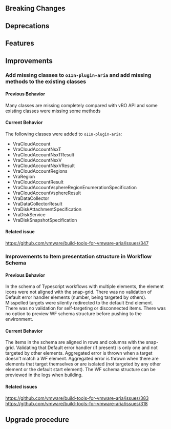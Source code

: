 [//]: # (VERSION_PLACEHOLDER DO NOT DELETE)
[//]: # (Used when working on a new release. Placed together with the Version.md)
[//]: # (Nothing here is optional. If a step must not be performed, it must be said so)
[//]: # (Do not fill the version, it will be done automatically)
[//]: # (Quick Intro to what is the focus of this release)

## Breaking Changes

[//]: # (### *Breaking Change*)
[//]: # (Describe the breaking change AND explain how to resolve it)
[//]: # (You can utilize internal links /e.g. link to the upgrade procedure, link to the improvement|deprecation that introduced this/)

## Deprecations

[//]: # (### *Deprecation*)
[//]: # (Explain what is deprecated and suggest alternatives)

[//]: # (Features -> New Functionality)

## Features

[//]: # (### *Feature Name*)
[//]: # (Describe the feature)
[//]: # (Optional But higlhy recommended Specify *NONE* if missing)
[//]: # (#### Relevant Documentation:)

[//]: # (Improvements -> Bugfixes/hotfixes or general improvements)

## Improvements

[//]: # (### *Improvement Name* )
[//]: # (Talk ONLY regarding the improvement)
[//]: # (Optional But higlhy recommended)
[//]: # (#### Previous Behavior)
[//]: # (Explain how it used to behave, regarding to the change)
[//]: # (Optional But higlhy recommended)
[//]: # (#### New Behavior)
[//]: # (Explain how it behaves now, regarding to the change)
[//]: # (Optional But higlhy recommended Specify *NONE* if missing)
[//]: # (#### Relevant Documentation:)

### Add missing classes to `o11n-plugin-aria` and add missing methods to the existing classes

#### Previous Behavior

Many classes are missing completely compared with vRO API and some existing classes were missing some methods

#### Current Behavior

The following classes were added to `o11n-plugin-aria`:

- VraCloudAccount
- VraCloudAccountNsxT
- VraCloudAccountNsxTResult
- VraCloudAccountNsxV
- VraCloudAccountNsxVResult
- VraCloudAccountRegions
- VraRegion
- VraCloudAccountResult
- VraCloudAccountVsphereRegionEnumerationSpecification
- VraCloudAccountVsphereResult
- VraDataCollector
- VraDataCollectorResult
- VraDiskAttachmentSpecification
- VraDiskService
- VraDiskSnapshotSpecification

#### Related issue

<https://github.com/vmware/build-tools-for-vmware-aria/issues/347>

### Improvements to Item presentation structure in Workflow Schema

#### Previous Behavior

In the schema of Typescript workflows with multiple elements, the element icons were not aligned with the snap-grid.
There was no validation of Default error handler elements (number, being targeted by others).
Misspelled targets were silently redirected to the default End element.
There was no validation for self-targeting or disconnected items.
There was no option to preview WF schema structure before pushing to the environment.

#### Current Behavior

The items in the schema are aligned in rows and columns with the snap-grid.
Validating that Default error handler (if present) is only one and not targeted by other elements.
Aggregated error is thrown when a target doesn't match a WF element.
Aggregated error is thrown when there are elements that target themselves or are isolated (not targeted by any other element or the default start element).
The WF schema structure can be previewed in the logs when building.

#### Related issues

<https://github.com/vmware/build-tools-for-vmware-aria/issues/383>
<https://github.com/vmware/build-tools-for-vmware-aria/issues/318>

## Upgrade procedure

[//]: # (Explain in details if something needs to be done)
